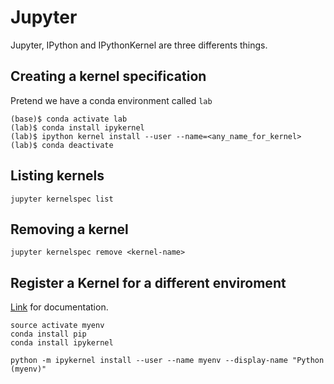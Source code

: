 
# Jupyter

Jupyter, IPython and IPythonKernel are three differents things.

## Creating a kernel specification

Pretend we have a conda environment called `lab`

```
(base)$ conda activate lab
(lab)$ conda install ipykernel
(lab)$ ipython kernel install --user --name=<any_name_for_kernel>
(lab)$ conda deactivate
```

## Listing kernels

```
jupyter kernelspec list
```

## Removing a kernel

```
jupyter kernelspec remove <kernel-name>
```

## Register a Kernel for a different enviroment

[Link](https://ipython.readthedocs.io/en/stable/install/kernel_install.html#kernels-for-different-environments) for documentation.

    source activate myenv
    conda install pip
    conda install ipykernel

    python -m ipykernel install --user --name myenv --display-name "Python (myenv)"
